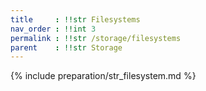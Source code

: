 ```yaml
---
title     : !!str Filesystems
nav_order : !!int 3
permalink : !!str /storage/filesystems
parent    : !!str Storage
---
```


{% include preparation/str_filesystem.md %}

